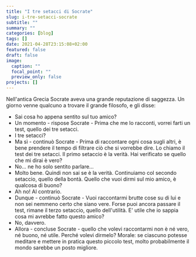 ```yaml
---
title: "I tre setacci di Socrate"
slug: i-tre-setacci-socrate
subtitle: ""
summary: ""
categories: [blog]
tags: []
date: 2021-04-28T23:15:08+02:00
featured: false
draft: false
image:
  caption: ""
  focal_point: ""
  preview_only: false
projects: []
---
```


Nell'antica Grecia Socrate aveva una grande reputazione di saggezza. Un giorno venne qualcuno a trovare il grande filosofo, e gli disse:

- Sai cosa ho appena sentito sul tuo amico?
- Un momento - rispose Socrate - Prima che me lo racconti, vorrei farti un test, quello dei tre setacci.
- I tre setacci?
- Ma sì - continuò Socrate - Prima di raccontare ogni cosa sugli altri, è bene prendere il tempo di filtrare ciò che si vorrebbe dire. Lo chiamo il test dei tre setacci. Il primo setaccio è la verità. Hai verificato se quello che mi dirai è vero?
- No... ne ho solo sentito parlare...
- Molto bene. Quindi non sai se è la verità. Continuiamo col secondo setaccio, quello della bontà. Quello che vuoi dirmi sul mio amico, è qualcosa di buono?
- Ah no! Al contrario.
- Dunque - continuò Socrate - Vuoi raccontarmi brutte cose su di lui e non sei nemmeno certo che siano vere. Forse puoi ancora passare il test, rimane il terzo setaccio, quello dell'utilità. E' utile che io sappia cosa mi avrebbe fatto questo amico?
- No, davvero.
- Allora - concluse Socrate - quello che volevi raccontarmi non è né vero, né buono, né utile. Perché volevi dirmelo?
Morale: se ciascuno potesse meditare e mettere in pratica questo piccolo test, molto probabilmente il mondo sarebbe un posto migliore.

